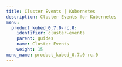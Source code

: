 ```yaml
---
title: Cluster Events | Kubernetes
description: Cluster Events for Kubernetes
menu:
  product_kubed_0.7.0-rc.0:
    identifier: cluster-events
    parent: guides
    name: Cluster Events
    weight: 15
menu_name: product_kubed_0.7.0-rc.0
---
```

